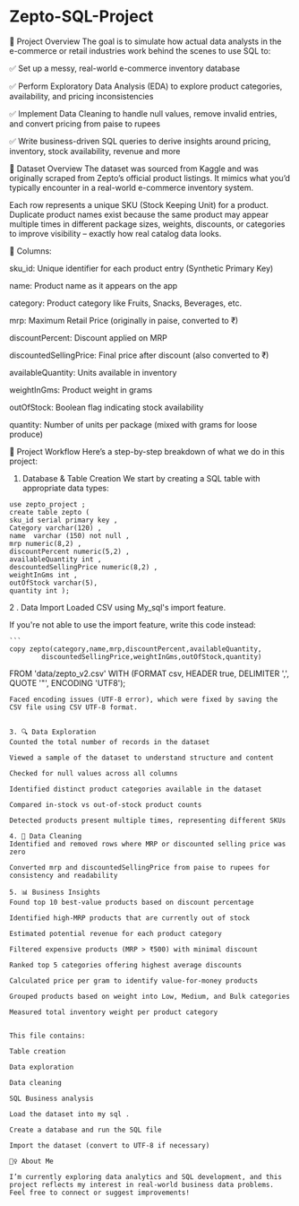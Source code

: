 # Zepto-SQL-Project
📌 Project Overview
The goal is to simulate how actual data analysts in the e-commerce or retail industries work behind the scenes to use SQL to:

✅ Set up a messy, real-world e-commerce inventory database

✅ Perform Exploratory Data Analysis (EDA) to explore product categories, availability, and pricing inconsistencies

✅ Implement Data Cleaning to handle null values, remove invalid entries, and convert pricing from paise to rupees

✅ Write business-driven SQL queries to derive insights around pricing, inventory, stock availability, revenue and more

📁 Dataset Overview
The dataset was sourced from Kaggle and was originally scraped from Zepto’s official product listings. It mimics what you’d typically encounter in a real-world e-commerce inventory system.

Each row represents a unique SKU (Stock Keeping Unit) for a product. Duplicate product names exist because the same product may appear multiple times in different package sizes, weights, discounts, or categories to improve visibility – exactly how real catalog data looks.

🧾 Columns:

sku_id: Unique identifier for each product entry (Synthetic Primary Key)

name: Product name as it appears on the app

category: Product category like Fruits, Snacks, Beverages, etc.

mrp: Maximum Retail Price (originally in paise, converted to ₹)

discountPercent: Discount applied on MRP

discountedSellingPrice: Final price after discount (also converted to ₹)

availableQuantity: Units available in inventory

weightInGms: Product weight in grams

outOfStock: Boolean flag indicating stock availability

quantity: Number of units per package (mixed with grams for loose produce)

🔧 Project Workflow
Here’s a step-by-step breakdown of what we do in this project:

1. Database & Table Creation
We start by creating a SQL table with appropriate data types:

``` create database zepto_project ;
use zepto_project ;
create table zepto (
sku_id serial primary key ,
Category varchar(120) ,
name  varchar (150) not null ,
mrp numeric(8,2) ,
discountPercent numeric(5,2) ,
availableQuantity int ,
descountedSellingPrice numeric(8,2) ,
weightInGms int ,
outOfStock varchar(5),
quantity int );
 ```

2 . Data Import
Loaded CSV using My_sql's import feature.

If you're not able to use the import feature, write this code instead:

    ```
    copy zepto(category,name,mrp,discountPercent,availableQuantity,
            discountedSellingPrice,weightInGms,outOfStock,quantity)
  FROM 'data/zepto_v2.csv' WITH (FORMAT csv, HEADER true, DELIMITER ',', QUOTE '"', ENCODING 'UTF8');
  ```
Faced encoding issues (UTF-8 error), which were fixed by saving the CSV file using CSV UTF-8 format.


3. 🔍 Data Exploration
Counted the total number of records in the dataset

Viewed a sample of the dataset to understand structure and content

Checked for null values across all columns

Identified distinct product categories available in the dataset

Compared in-stock vs out-of-stock product counts

Detected products present multiple times, representing different SKUs

4. 🧹 Data Cleaning
Identified and removed rows where MRP or discounted selling price was zero

Converted mrp and discountedSellingPrice from paise to rupees for consistency and readability

5. 📊 Business Insights
Found top 10 best-value products based on discount percentage

Identified high-MRP products that are currently out of stock

Estimated potential revenue for each product category

Filtered expensive products (MRP > ₹500) with minimal discount

Ranked top 5 categories offering highest average discounts

Calculated price per gram to identify value-for-money products

Grouped products based on weight into Low, Medium, and Bulk categories

Measured total inventory weight per product category


This file contains:

Table creation

Data exploration

Data cleaning

SQL Business analysis

Load the dataset into my sql .

Create a database and run the SQL file

Import the dataset (convert to UTF-8 if necessary)

🙋‍♀ About Me

I’m currently exploring data analytics and SQL development, and this project reflects my interest in real-world business data problems. Feel free to connect or suggest improvements!

